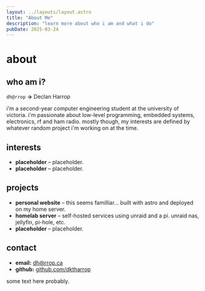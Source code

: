 ```yaml
---
layout: ../layouts/layout.astro
title: "About Me"
description: "learn more about who i am and what i do"
pubDate: 2025-03-24
---
```


# about

## who am i?

`dh@rrop` **→** Declan Harrop

i'm a second-year computer engineering student at the university of victoria. i'm passionate about low-level programming, embedded systems, electronics, rf and ham radio. mostly though, my interests are defined by whatever random project i'm working on at the time.

## interests

- **placeholder** – placeholder.
- **placeholder** – placeholder.

## projects

- **personal website** – this seems familliar... built with astro and deployed on my home server.
- **homelab server** – self-hosted services using unraid and a pi. unraid nas, jellyfin, pi-hole, etc.
- **placeholder** – placeholder.

## contact

- **email:** [dh@rrop.ca](mailto:dh@rrop.ca)
- **github:** [github.com/dktharrop](https://github.com/dktharrop)

some text here probably.

